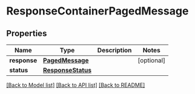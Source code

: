 # ResponseContainerPagedMessage

## Properties
Name | Type | Description | Notes
------------ | ------------- | ------------- | -------------
**response** | [**PagedMessage**](PagedMessage.md) |  | [optional] 
**status** | [**ResponseStatus**](ResponseStatus.md) |  | 

[[Back to Model list]](../README.md#documentation-for-models) [[Back to API list]](../README.md#documentation-for-api-endpoints) [[Back to README]](../README.md)


